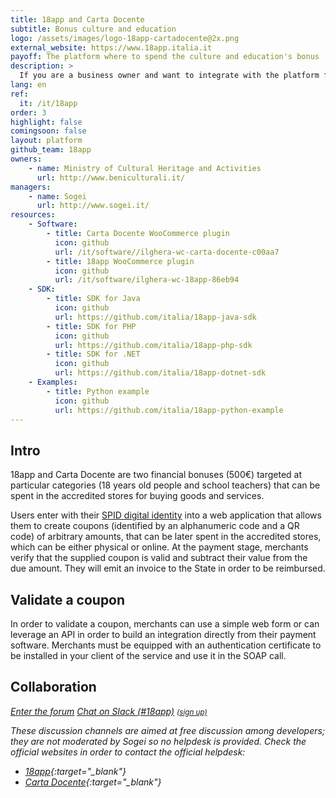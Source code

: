 ```yaml
---
title: 18app and Carta Docente
subtitle: Bonus culture and education
logo: /assets/images/logo-18app-cartadocente@2x.png
external_website: https://www.18app.italia.it
payoff: The platform where to spend the culture and education's bonus
description: >
  If you are a business owner and want to integrate with the platform for validating the coupons, here you can find documentation and SDKs.
lang: en
ref:
  it: /it/18app
order: 3
highlight: false
comingsoon: false
layout: platform
github_team: 18app
owners:
    - name: Ministry of Cultural Heritage and Activities
      url: http://www.beniculturali.it/
managers:
    - name: Sogei
      url: http://www.sogei.it/
resources:
    - Software:
        - title: Carta Docente WooCommerce plugin
          icon: github
          url: /it/software//ilghera-wc-carta-docente-c00aa7
        - title: 18app WooCommerce plugin
          icon: github
          url: /it/software/ilghera-wc-18app-86eb94
    - SDK:
        - title: SDK for Java
          icon: github
          url: https://github.com/italia/18app-java-sdk
        - title: SDK for PHP
          icon: github
          url: https://github.com/italia/18app-php-sdk
        - title: SDK for .NET
          icon: github
          url: https://github.com/italia/18app-dotnet-sdk
    - Examples:
        - title: Python example
          icon: github
          url: https://github.com/italia/18app-python-example
---
```


## Intro

18app and Carta Docente are two financial bonuses (500€) targeted at particular categories (18 years old people and school teachers) that can be spent in the accredited stores for buying goods and services.

Users enter with their [SPID digital identity](/en/spid) into a web application that allows them to create coupons (identified by an alphanumeric code and a QR code) of arbitrary amounts, that can be later spent in the accredited stores, which can be either physical or online. At the payment stage, merchants verify that the supplied coupon is valid and subtract their value from the due amount. They will emit an invoice to the State in order to be reimbursed.

## Validate a coupon

In order to validate a coupon, merchants can use a simple web form or can leverage an API in order to build an integration directly from their payment software. Merchants must be
equipped with an authentication certificate to be installed in your client of the
service and use it in the SOAP call.

## Collaboration

<a class="btn btn-primary" href="https://forum.italia.it/c/18app-carta-docente" target="_blank"><i class="it-horn" /> Enter the forum</a>
<a class="btn btn-primary" href="https://developersitalia.slack.com/messages/C7AAA10PN" target="_blank"><i class="it-comment" /> Chat on Slack (#18app)</a> <a href="https://slack.developers.italia.it/" target="_blank"><small>(sign up)</small></a>

These discussion channels are aimed at free discussion among developers; they are not moderated by Sogei so no helpdesk is provided. Check the official websites in order to contact the official helpdesk:

- [18app](https://www.18app.italia.it/){:target="_blank"}
- [Carta Docente](https://cartadeldocente.istruzione.it/){:target="_blank"}
